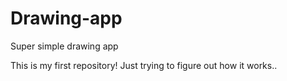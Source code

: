 # Drawing-app
Super simple drawing app 

This is my first repository! 
Just trying to figure out how it works..

